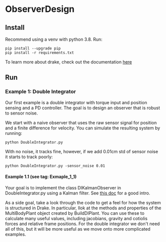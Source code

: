 # ObserverDesign

## Install
Recommend using a venv with python 3.8. Run:
```
pip install --upgrade pip
pip install -r requirements.txt
```

To learn more about drake, check out the documentation [here](https://drake.mit.edu/pydrake/index.html)

## Run

### Example 1: Double Integrator

Our first example is a double integrator with torque input and position sensing and a PD controller. The goal is to design an observer that is robust to sensor noise. 

We start with a naive observer that uses the raw sensor signal for position and a finite difference for velocity. You can simulate the resulting system by running:
```
python DoubleIntegrator.py
```

With no noise, it tracks fine, however, if we add 0.01cm std of sensor noise it starts to track poorly:

```
python DoubleIntegrator.py -sensor_noise 0.01
```

#### Example 1.1 (see tag: Exmaple_1_1)
Your goal is to implement the class DIKalmanObserver in DoubleIntegrator.py using a Kalman filter. See [this doc](https://www.cs.unc.edu/~welch/media/pdf/kalman_intro.pdf) for a good intro.

As a side goal, take a look through the code to get a feel for how the system is structured in Drake. In particular, llok at the methods and properties of the MultiBodyPlant object created by BuildDIPlant. You can use these to calculate many useful values, including jacobians, gravity and cotiolis forces and relative frame positions. For the double integrator we don't need all of this, but it will be more useful as we move onto more complicated examples.
